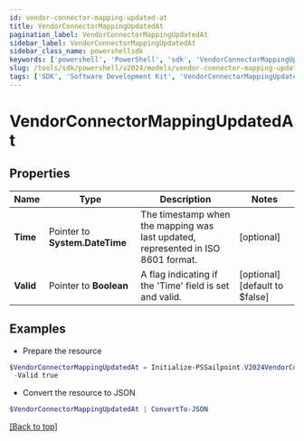 ```yaml
---
id: vendor-connector-mapping-updated-at
title: VendorConnectorMappingUpdatedAt
pagination_label: VendorConnectorMappingUpdatedAt
sidebar_label: VendorConnectorMappingUpdatedAt
sidebar_class_name: powershellsdk
keywords: ['powershell', 'PowerShell', 'sdk', 'VendorConnectorMappingUpdatedAt'] 
slug: /tools/sdk/powershell/v2024/models/vendor-connector-mapping-updated-at
tags: ['SDK', 'Software Development Kit', 'VendorConnectorMappingUpdatedAt']
---
```



# VendorConnectorMappingUpdatedAt

## Properties

Name | Type | Description | Notes
------------ | ------------- | ------------- | -------------
**Time** |  Pointer to **System.DateTime** | The timestamp when the mapping was last updated, represented in ISO 8601 format. | [optional] 
**Valid** |  Pointer to **Boolean** | A flag indicating if the 'Time' field is set and valid. | [optional] [default to $false]

## Examples

- Prepare the resource
```powershell
$VendorConnectorMappingUpdatedAt = Initialize-PSSailpoint.V2024VendorConnectorMappingUpdatedAt  -Time 2024-03-14T12:56:19.391294Z `
 -Valid true
```

- Convert the resource to JSON
```powershell
$VendorConnectorMappingUpdatedAt | ConvertTo-JSON
```


[[Back to top]](#) 

